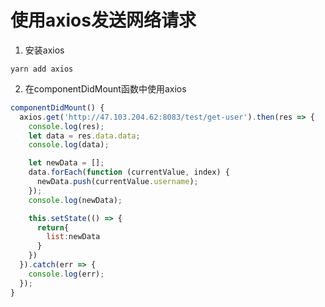 # 使用axios发送网络请求

1. 安装axios

```shell
yarn add axios
```

2. 在componentDidMount函数中使用axios

```js
componentDidMount() {
  axios.get('http://47.103.204.62:8083/test/get-user').then(res => {
    console.log(res);
    let data = res.data.data;
    console.log(data);

    let newData = [];
    data.forEach(function (currentValue, index) {
      newData.push(currentValue.username);
    });
    console.log(newData);

    this.setState(() => {
      return{
        list:newData
      }
    })
  }).catch(err => {
    console.log(err);
  });
}
```